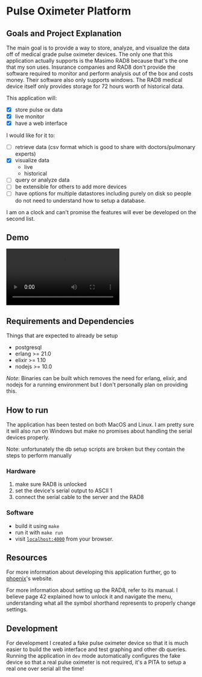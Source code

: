 # Pulse Oximeter Platform

## Goals and Project Explanation

The main goal is to provide a way to store, analyze, and visualize the data off of medical grade pulse oximeter devices.
The only one that this application actually supports is the Masimo RAD8 because that's the one that my son uses.
Insurance companies and RAD8 don't provide the software required to monitor and perform analysis out of the box and costs money.
Their software also only supports windows.
The RAD8 medical device itself only provides storage for 72 hours worth of historical data.

This application will:

- [x] store pulse ox data
- [x] live monitor
- [x] have a web interface

I would like for it to:

- [ ] retrieve data (csv format which is good to share with doctors/pulmonary experts)
- [x] visualize data
    * live
    * historical
- [ ] query or analyze data
- [ ] be extensible for others to add more devices
- [ ] have options for multiple datastores including purely on disk so people do not need to understand how to setup a database.

I am on a clock and can't promise the features will ever be developed on the second list.

## Demo

![Demo](/demo.mov)

## Requirements and Dependencies

Things that are expected to already be setup

* postgresql
* erlang >= 21.0
* elixir >= 1.10
* nodejs >= 10.0

_Note_: Binaries can be built which removes the need for erlang, elixir, and nodejs for a running environment but I don't personally plan on providing this.

## How to run

The application has been tested on both MacOS and Linux.
I am pretty sure it will also run on Windows but make no promises about handling the serial devices properly.

Note: unfortunately the db setup scripts are broken but they contain the steps to perform manually

### Hardware

1. make sure RAD8 is unlocked
1. set the device's serial output to ASCII 1
1. connect the serial cable to the server and the RAD8

### Software

* build it using `make`
* run it with `make run`
* visit [`localhost:4000`](http://localhost:4000) from your browser.

## Resources

For more information about developing this application further, go to [phoenix](https://phoenixframework.org)'s website.

For more information about setting up the RAD8, refer to its manual.
I believe page 42 explained how to unlock it and navigate the menu, understanding what all the symbol shorthand represents to properly change settings.

## Development

For development I created a fake pulse oximeter device so that it is much easier to build the web interface and test graphing and other db queries.
Running the application in `dev` mode automatically configures the fake device so that a real pulse oximeter is not required, it's a PITA to setup a real one over serial all the time!
